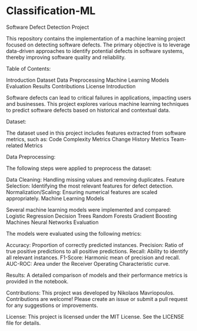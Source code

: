 # Classification-ML
Software Defect Detection Project

This repository contains the implementation of a machine learning project focused on detecting software defects. The primary objective is to leverage data-driven approaches to identify potential defects in software systems, thereby improving software quality and reliability.

Table of Contents:

Introduction
Dataset
Data Preprocessing
Machine Learning Models
Evaluation
Results
Contributions
License
Introduction

Software defects can lead to critical failures in applications, impacting users and businesses. This project explores various machine learning techniques to predict software defects based on historical and contextual data.

Dataset:

The dataset used in this project includes features extracted from software metrics, such as:
Code Complexity Metrics
Change History Metrics
Team-related Metrics

Data Preprocessing:

The following steps were applied to preprocess the dataset:

Data Cleaning: Handling missing values and removing duplicates.
Feature Selection: Identifying the most relevant features for defect detection.
Normalization/Scaling: Ensuring numerical features are scaled appropriately.
Machine Learning Models

Several machine learning models were implemented and compared:
Logistic Regression
Decision Trees
Random Forests
Gradient Boosting Machines 
Neural Networks 
Evaluation

The models were evaluated using the following metrics:

Accuracy: Proportion of correctly predicted instances.
Precision: Ratio of true positive predictions to all positive predictions.
Recall: Ability to identify all relevant instances.
F1-Score: Harmonic mean of precision and recall.
AUC-ROC: Area under the Receiver Operating Characteristic curve.

Results:
A detailed comparison of models and their performance metrics is provided in the notebook.

Contributions:
This project was developed by Nikolaos Mavriopoulos. Contributions are welcome! Please create an issue or submit a pull request for any suggestions or improvements.

License:
This project is licensed under the MIT License. See the LICENSE file for details.
